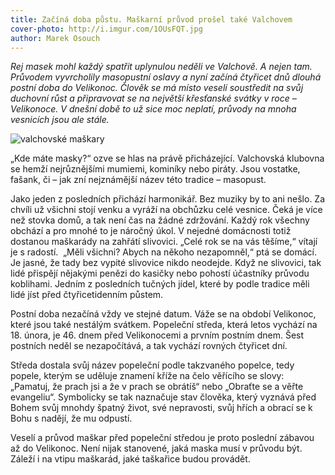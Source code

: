 ```yaml
---
title: Začíná doba půstu. Maškarní průvod prošel také Valchovem
cover-photo: http://i.imgur.com/1OUsFQT.jpg
author: Marek Osouch
---
```


*Rej masek mohl každý spatřit uplynulou neděli ve Valchově. A nejen tam. Průvodem vyvrcholily masopustní oslavy a nyní začíná čtyřicet dnů dlouhá postní doba do Velikonoc. Člověk se má místo veselí soustředit na svůj duchovní růst a připravovat se na největší křesťanské svátky v roce – Velikonoce. V dnešní době to už sice moc neplatí, průvody na mnoha vesnicích jsou ale stále.*

<img src="http://i.imgur.com/1OUsFQT.jpg" class="img-responsive" alt="valchovské maškary">

„Kde máte masky?“ ozve se hlas na právě přicházející. Valchovská klubovna se hemží nejrůznějšími mumiemi, kominíky nebo piráty. Jsou vostatke, fašank, či – jak zní nejznámější název této tradice – masopust.

Jako jeden z posledních přichází harmonikář. Bez muziky by to ani nešlo. Za chvíli už všichni stojí venku a vyráží na obchůzku celé vesnice. Čeká je více než stovka domů, a tak není čas na žádné zdržování. Každý rok všechny obchází a pro mnohé to je náročný úkol. V nejedné domácnosti totiž dostanou maškarády na zahřátí slivovici. „Celé rok se na vás těšíme,“ vítají je s radostí.  „Měli všichni? Abych na někoho nezapomněl,“ ptá se domácí. Je jasné, že tady bez vypité slivovice nikdo neodejde. Když ne slivovici, tak lidé přispějí nějakými penězi do kasičky nebo pohostí účastníky průvodu koblihami. Jedním z posledních tučných jídel, které by podle tradice měli lidé jíst před čtyřicetidenním půstem.

Postní doba nezačíná vždy ve stejné datum. Váže se na období Velikonoc, které jsou také nestálým svátkem. Popeleční středa, která letos vychází na 18. února, je 46. dnem před Velikonocemi a prvním postním dnem. Šest postních neděl se nezapočítává, a tak vychází rovných čtyřicet dní.

Středa dostala svůj název popeleční podle takzvaného popelce, tedy popele, kterým se uděluje znamení kříže na čelo věřícího se slovy: „Pamatuj, že prach jsi a že v prach se obrátíš“ nebo „Obraťte se a věřte evangeliu“. Symbolicky se tak naznačuje stav člověka, který vyznává před Bohem svůj mnohdy špatný život, své nepravosti, svůj hřích a obrací se k Bohu s nadějí, že mu odpustí.

Veselí a průvod maškar před popeleční středou je proto poslední zábavou až do Velikonoc. Není nijak stanovené, jaká maska musí v průvodu být. Záleží i na vtipu maškarád, jaké taškařice budou provádět.